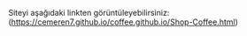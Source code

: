 
Siteyi aşağıdaki linkten görüntüleyebilirsiniz:  
(https://cemeren7.github.io/coffee.github.io/Shop-Coffee.html)
